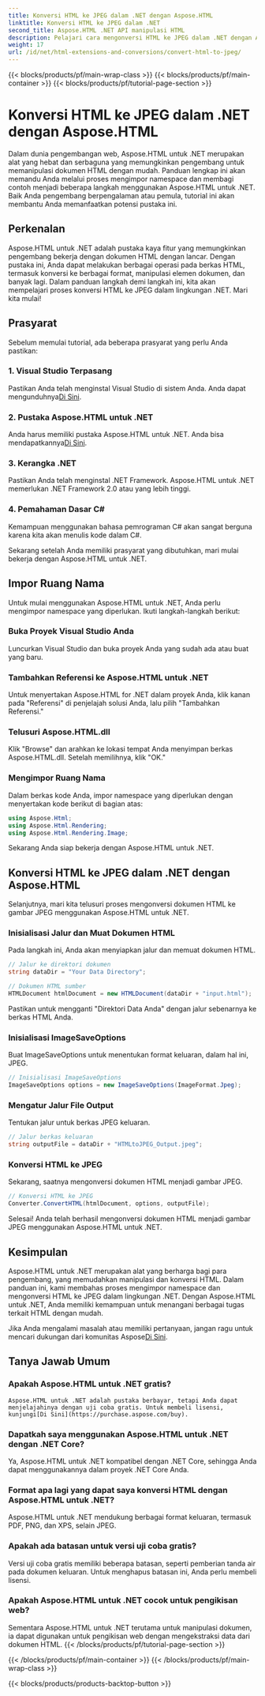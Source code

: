 ```yaml
---
title: Konversi HTML ke JPEG dalam .NET dengan Aspose.HTML
linktitle: Konversi HTML ke JPEG dalam .NET
second_title: Aspose.HTML .NET API manipulasi HTML
description: Pelajari cara mengonversi HTML ke JPEG dalam .NET dengan Aspose.HTML untuk .NET. Panduan langkah demi langkah untuk memanfaatkan kekuatan Aspose.HTML untuk .NET.
weight: 17
url: /id/net/html-extensions-and-conversions/convert-html-to-jpeg/
---
```


{{< blocks/products/pf/main-wrap-class >}}
{{< blocks/products/pf/main-container >}}
{{< blocks/products/pf/tutorial-page-section >}}

# Konversi HTML ke JPEG dalam .NET dengan Aspose.HTML


Dalam dunia pengembangan web, Aspose.HTML untuk .NET merupakan alat yang hebat dan serbaguna yang memungkinkan pengembang untuk memanipulasi dokumen HTML dengan mudah. Panduan lengkap ini akan memandu Anda melalui proses mengimpor namespace dan membagi contoh menjadi beberapa langkah menggunakan Aspose.HTML untuk .NET. Baik Anda pengembang berpengalaman atau pemula, tutorial ini akan membantu Anda memanfaatkan potensi pustaka ini.

## Perkenalan

Aspose.HTML untuk .NET adalah pustaka kaya fitur yang memungkinkan pengembang bekerja dengan dokumen HTML dengan lancar. Dengan pustaka ini, Anda dapat melakukan berbagai operasi pada berkas HTML, termasuk konversi ke berbagai format, manipulasi elemen dokumen, dan banyak lagi. Dalam panduan langkah demi langkah ini, kita akan mempelajari proses konversi HTML ke JPEG dalam lingkungan .NET. Mari kita mulai!

## Prasyarat

Sebelum memulai tutorial, ada beberapa prasyarat yang perlu Anda pastikan:

### 1. Visual Studio Terpasang
 Pastikan Anda telah menginstal Visual Studio di sistem Anda. Anda dapat mengunduhnya[Di Sini](https://visualstudio.microsoft.com/downloads/).

### 2. Pustaka Aspose.HTML untuk .NET
 Anda harus memiliki pustaka Aspose.HTML untuk .NET. Anda bisa mendapatkannya[Di Sini](https://releases.aspose.com/html/net/).

### 3. Kerangka .NET
Pastikan Anda telah menginstal .NET Framework. Aspose.HTML untuk .NET memerlukan .NET Framework 2.0 atau yang lebih tinggi.

### 4. Pemahaman Dasar C#
Kemampuan menggunakan bahasa pemrograman C# akan sangat berguna karena kita akan menulis kode dalam C#.

Sekarang setelah Anda memiliki prasyarat yang dibutuhkan, mari mulai bekerja dengan Aspose.HTML untuk .NET.

## Impor Ruang Nama

Untuk mulai menggunakan Aspose.HTML untuk .NET, Anda perlu mengimpor namespace yang diperlukan. Ikuti langkah-langkah berikut:

### Buka Proyek Visual Studio Anda

Luncurkan Visual Studio dan buka proyek Anda yang sudah ada atau buat yang baru.

### Tambahkan Referensi ke Aspose.HTML untuk .NET

Untuk menyertakan Aspose.HTML for .NET dalam proyek Anda, klik kanan pada "Referensi" di penjelajah solusi Anda, lalu pilih "Tambahkan Referensi."

### Telusuri Aspose.HTML.dll

Klik "Browse" dan arahkan ke lokasi tempat Anda menyimpan berkas Aspose.HTML.dll. Setelah memilihnya, klik "OK."

### Mengimpor Ruang Nama

Dalam berkas kode Anda, impor namespace yang diperlukan dengan menyertakan kode berikut di bagian atas:

```csharp
using Aspose.Html;
using Aspose.Html.Rendering;
using Aspose.Html.Rendering.Image;
```

Sekarang Anda siap bekerja dengan Aspose.HTML untuk .NET.

## Konversi HTML ke JPEG dalam .NET dengan Aspose.HTML

Selanjutnya, mari kita telusuri proses mengonversi dokumen HTML ke gambar JPEG menggunakan Aspose.HTML untuk .NET.

### Inisialisasi Jalur dan Muat Dokumen HTML

Pada langkah ini, Anda akan menyiapkan jalur dan memuat dokumen HTML.

```csharp
// Jalur ke direktori dokumen
string dataDir = "Your Data Directory";

// Dokumen HTML sumber
HTMLDocument htmlDocument = new HTMLDocument(dataDir + "input.html");
```

Pastikan untuk mengganti "Direktori Data Anda" dengan jalur sebenarnya ke berkas HTML Anda.

### Inisialisasi ImageSaveOptions

Buat ImageSaveOptions untuk menentukan format keluaran, dalam hal ini, JPEG.

```csharp
// Inisialisasi ImageSaveOptions
ImageSaveOptions options = new ImageSaveOptions(ImageFormat.Jpeg);
```

### Mengatur Jalur File Output

Tentukan jalur untuk berkas JPEG keluaran.

```csharp
// Jalur berkas keluaran
string outputFile = dataDir + "HTMLtoJPEG_Output.jpeg";
```

### Konversi HTML ke JPEG

Sekarang, saatnya mengonversi dokumen HTML menjadi gambar JPEG.

```csharp
// Konversi HTML ke JPEG
Converter.ConvertHTML(htmlDocument, options, outputFile);
```

Selesai! Anda telah berhasil mengonversi dokumen HTML menjadi gambar JPEG menggunakan Aspose.HTML untuk .NET.

## Kesimpulan

Aspose.HTML untuk .NET merupakan alat yang berharga bagi para pengembang, yang memudahkan manipulasi dan konversi HTML. Dalam panduan ini, kami membahas proses mengimpor namespace dan mengonversi HTML ke JPEG dalam lingkungan .NET. Dengan Aspose.HTML untuk .NET, Anda memiliki kemampuan untuk menangani berbagai tugas terkait HTML dengan mudah.

 Jika Anda mengalami masalah atau memiliki pertanyaan, jangan ragu untuk mencari dukungan dari komunitas Aspose[Di Sini](https://forum.aspose.com/).

## Tanya Jawab Umum

### Apakah Aspose.HTML untuk .NET gratis?
    Aspose.HTML untuk .NET adalah pustaka berbayar, tetapi Anda dapat menjelajahinya dengan uji coba gratis. Untuk membeli lisensi, kunjungi[Di Sini](https://purchase.aspose.com/buy).

### Dapatkah saya menggunakan Aspose.HTML untuk .NET dengan .NET Core?
   Ya, Aspose.HTML untuk .NET kompatibel dengan .NET Core, sehingga Anda dapat menggunakannya dalam proyek .NET Core Anda.

### Format apa lagi yang dapat saya konversi HTML dengan Aspose.HTML untuk .NET?
   Aspose.HTML untuk .NET mendukung berbagai format keluaran, termasuk PDF, PNG, dan XPS, selain JPEG.

### Apakah ada batasan untuk versi uji coba gratis?
   Versi uji coba gratis memiliki beberapa batasan, seperti pemberian tanda air pada dokumen keluaran. Untuk menghapus batasan ini, Anda perlu membeli lisensi.

### Apakah Aspose.HTML untuk .NET cocok untuk pengikisan web?
   Sementara Aspose.HTML untuk .NET terutama untuk manipulasi dokumen, ia dapat digunakan untuk pengikisan web dengan mengekstraksi data dari dokumen HTML.
{{< /blocks/products/pf/tutorial-page-section >}}

{{< /blocks/products/pf/main-container >}}
{{< /blocks/products/pf/main-wrap-class >}}

{{< blocks/products/products-backtop-button >}}
